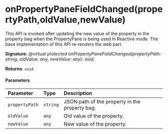 # onPropertyPaneFieldChanged(propertyPath,oldValue,newValue)

This API is invoked after updating the new value of the property in the property bag when the PropertyPane is being used in Reactive mode. The base implementation of this API re-renders the web part.

**Signature:** _@virtual protected onPropertyPaneFieldChanged(propertyPath: string, oldValue: any, newValue: any): void;_

**Returns**: `void`



#### Parameters


| Parameter	   | Type    | Description |
|:-------------|:---------------|:------------|
| `propertyPath`    | `string` | JSON path of the property in the property bag. |
| `oldValue`    | `any` | Old value of the property. |
| `newValue`    | `any` | New value of the property. |

